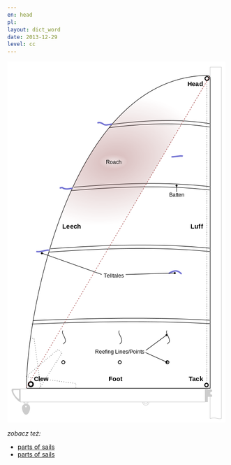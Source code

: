 ```yaml
---
en: head
pl: 
layout: dict_word
date: 2013-12-29
level: cc
---
```


![części żagla](/img/dict/parts_of_a_sail.png)

*zobacz też:*

* [parts of sails](/dict/yacht-parts/sails/parts-of-sails.html)
* [parts of sails](/dict/yacht-parts/hull/heads.html)
